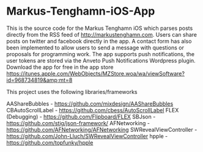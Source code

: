 # Markus-Tenghamn-iOS-App
This is the source code for the Markus Tenghamn iOS which parses posts directly from the RSS feed of http://markustenghamn.com. Users can share posts on twitter and facebook directly in the app. A contact form has also been implemented to allow users to send a message with questions or proposals for programming work. The app supports push notifications, the user tokens are stored via the Anveto Push Notifications Wordpress plugin. Download the app for free in the app store https://itunes.apple.com/WebObjects/MZStore.woa/wa/viewSoftware?id=968734819&amp;mt=8

This project uses the following libraries/frameworks

AAShareBubbles - https://github.com/mixdesign/AAShareBubbles
CBAutoScrollLabel - https://github.com/cbess/AutoScrollLabel
FLEX (Debugging) - https://github.com/Flipboard/FLEX
SBJson - https://github.com/stig/json-framework/
AFNetworking - https://github.com/AFNetworking/AFNetworking
SWRevealViewController - https://github.com/John-Lluch/SWRevealViewController
hpple - https://github.com/topfunky/hpple

